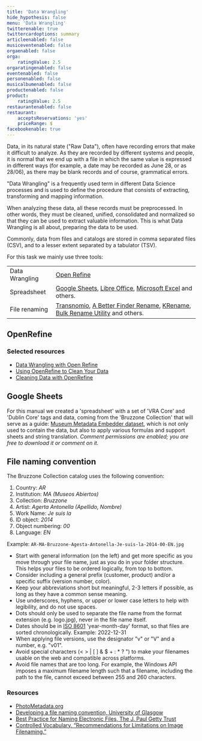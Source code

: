 ```yaml
---
title: 'Data Wrangling'
hide_hypothesis: false
menu: 'Data Wrangling'
twitterenable: true
twittercardoptions: summary
articleenabled: false
musiceventenabled: false
orgaenabled: false
orga:
    ratingValue: 2.5
orgaratingenabled: false
eventenabled: false
personenabled: false
musicalbumenabled: false
productenabled: false
product:
    ratingValue: 2.5
restaurantenabled: false
restaurant:
    acceptsReservations: 'yes'
    priceRange: $
facebookenable: true
---
```


Data, in its natural state ("Raw Data"), often have recording errors that make it difficult to analyze. As they are recorded by different systems and people, it is normal that we end up with a file in which the same value is expressed in different ways (for example, a date may be recorded as June 28, or as 28/06), as there may be blank records and of course, grammatical errors.

"Data Wrangling" is a frequently used term in different Data Science processes and is used to define the procedure that consists of extracting, transforming and mapping information.

When analyzing these data, all these records must be preprocessed. In other words, they must be cleaned, unified, consolidated and normalized so that they can be used to extract valuable information. This is what Data Wrangling is all about, preparing the data to be used.

Commonly, data from files and catalogs are stored in comma separated files (CSV), and to a lesser extent separated by a tabulator (TSV).

For this task we mainly use three tools:

|                        |                                                                                                                                                                                                                                                                 |
| ---------------------- | --------------------------------------------------------------------------------------------------------------------------------------------------------------------------------------------------------------------------------------------------------------- |
| Data Wrangling         | [Open Refine](https://openrefine.org/)                                                                                                                                                                                                                          |
| Spreadsheet    | [Google Sheets](https://www.google.com/intl/es_ar/sheets/about/), [Libre Office](https://es.libreoffice.org/), [Microsoft Excel](https://www.microsoft.com/es-ww/microsoft-365/excel) and others.                                                                  |
| File renaming | [Transnomio](https://transnomino.bastiaanverreijt.com/), [A Better Finder Rename](https://www.publicspace.net/ABetterFinderRename/index.html), [KRename](https://apps.kde.org/es/krename/), [Bulk Rename Utility](https://www.bulkrenameutility.co.uk/) and others. |



## OpenRefine
### Selected resources
* [Data Wrangling with Open Refine](https://towardsdatascience.com/data-wrangling-with-open-refine-d7e94ef2ac7b#:~:text=Open%20Refine%20is%20a%20free,your%20data%20to%20the%20public.)
* [Using OpenRefine to Clean Your Data](https://multimedia.journalism.berkeley.edu/tutorials/openrefine/)
* [Cleaning Data with OpenRefine](https://programminghistorian.org/en/lessons/cleaning-data-with-openrefine)

## Google Sheets
For this manual we created a 'spreadsheet' with a set of 'VRA Core' and 'Dublin Core' tags and data, coming from the 'Bruzzone Collection' that will serve as a guide: [Museum Metadata Embedder dataset](https://docs.google.com/spreadsheets/d/1k9P2fkDYwJ8bVRJMhavEeiJyV-49ZRujuFBtLyGAjdg/), which is not only used to contain the data, but also to apply various formulas and support sheets and string translation.
_Comment permissions are enabled; you are free to download it or comment on it._

## File naming convention

The Bruzzone Collection catalog uses the following convention:

1. Country: _AR_
2. Institution: _MA (Museos Abiertos)_
3. Collection: _Bruzzone_
4. Artist: _Agerta Antonella (Apellido, Nombre)_
5. Work Name: _Je suis la_
6. ID object: _2014_
7. Object numbering: _00_
8. Language: _EN_

Example: <code>AR-MA-Bruzzone-Agesta-Antonella-Je-suis-la-2014-00-EN.jpg</code>

* Start with general information (on the left) and get more specific as you move through your file name, just as you do in your folder structure. This helps your files to be ordered logically, from top to bottom.
* Consider including a general prefix (customer, product) and/or a specific suffix (version number, color).
* Keep your abbreviations short but meaningful, 2-3 letters if possible, as long as they have a common sense meaning.
* Use underscores, hyphens, or upper or lower case letters to help with legibility, and do not use spaces.
* Dots should only be used to separate the file name from the format extension (e.g. logo.jpg), never in the file name itself.
* Dates should be in [ISO 8601](https://es.wikipedia.org/wiki/ISO_8601) 'year-month-day' format, so that files are sorted chronologically. Example: 2022-12-31
* When applying file versions, use the designator "v" or "V" and a number, e.g. "v01".
* Avoid special characters (< > | [ ] & $ + : * ? ") to make your filenames usable on the web and compatible across platforms.
* Avoid file names that are too long. For example, the Windows API imposes a maximum filename length such that a filename, including the path to the file, cannot exceed between 255 and 260 characters.

### Resources

* [PhotoMetadata.org](https://www.photometadata.org/META-Resources)
* [Developing a file naming convention, University of Glasgow](https://edshare.gla.ac.uk/807/1/File_Naming_v2_20200608.pdf)
* [Best Practice for Naming Electronic Files, The J. Paul Getty Trust](https://files.archivists.org/groups/museum/standards/3.%20Records%20Management/Getty%20Records%20Management%20User%20Guides.pdf)
* [Controlled Vocabulary. “Recommendations for Limitations on Image Filenaming.”](http://www.controlledvocabulary.com/imagedatabases/filename_limits.html)

